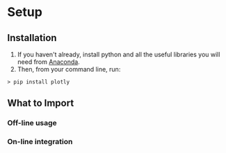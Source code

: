 # Setup

## Installation

1. If you haven't already, install python and all the useful libraries you will need from [Anaconda](https://www.continuum.io/downloads).
2. Then, from your command line, run:

```shell
> pip install plotly 
```

## What to Import

### Off-line usage

### On-line integration

